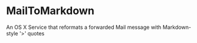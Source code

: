 # MailToMarkdown
An OS X Service that reformats a forwarded Mail message with Markdown-style '>' quotes
